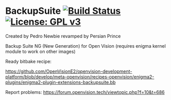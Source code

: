 BackupSuite [![Build Status](https://travis-ci.com/OpenVisionE2/BackupSuite.svg?branch=master)](https://travis-ci.com/OpenVisionE2/BackupSuite) [![License: GPL v3](https://img.shields.io/badge/License-GPLv3-blue.svg)](https://www.gnu.org/licenses/gpl-3.0)
===========
Created by Pedro Newbie revamped by Persian Prince

Backup Suite NG (New Generation) for Open Vision (requires enigma kernel module to work on other images)

Ready bitbake recipe:

https://github.com/OpenVisionE2/openvision-development-platform/blob/develop/meta-openvision/recipes-openvision/enigma2-plugins/enigma2-plugin-extensions-backupsuite.bb

Report problems: https://forum.openvision.tech/viewtopic.php?f=10&t=686
